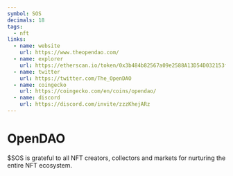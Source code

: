 ```yaml
---
symbol: SOS
decimals: 18
tags:
  - nft
links:
  - name: website
    url: https://www.theopendao.com/
  - name: explorer
    url: https://etherscan.io/token/0x3b484b82567a09e2588A13D54D032153f0c0aEe0
  - name: twitter
    url: https://twitter.com/The_OpenDAO
  - name: coingecko
    url: https://coingecko.com/en/coins/opendao/
  - name: discord
    url: https://discord.com/invite/zzzKhejARz
---
```


# OpenDAO

$SOS is grateful to all NFT creators, collectors and markets for nurturing the entire NFT ecosystem.
